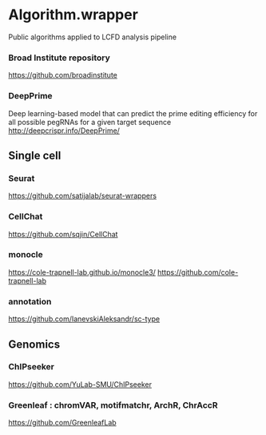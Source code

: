 # Algorithm.wrapper

Public algorithms applied to LCFD analysis pipeline


### Broad Institute repository
https://github.com/broadinstitute

### DeepPrime
Deep learning-based model that can predict the prime editing efficiency for all possible pegRNAs for a given target sequence
http://deepcrispr.info/DeepPrime/

## Single cell
### Seurat
https://github.com/satijalab/seurat-wrappers

### CellChat
https://github.com/sqjin/CellChat

### monocle
https://cole-trapnell-lab.github.io/monocle3/
https://github.com/cole-trapnell-lab

### annotation
https://github.com/IanevskiAleksandr/sc-type


## Genomics

### ChIPseeker
https://github.com/YuLab-SMU/ChIPseeker

### Greenleaf : chromVAR, motifmatchr, ArchR, ChrAccR
https://github.com/GreenleafLab



